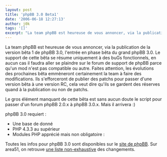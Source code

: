 ```yaml
---
layout: post
title: 'phpBB 3.0 Beta1'
date: '2006-06-18 12:27:13'
author: j0k
tags: '[]'
excerpt: "La team phpBB est heureuse de vous annoncer, via la publication de la version bêta 1 de phpBB 3.0, l'entrée en phase bêta du grand phpBB 3.0.     \nLe support de cette bêta se résume uniquement à des buGs fonctionnels, en aucun cas il faudra aller se plaindre sur le forum de support de phpBB parce qu'un mod n'est pas compatible ou autre.   Faites      …"
---
```


La team phpBB est heureuse de vous annoncer, via la publication de la version bêta 1 de phpBB 3.0, l'entrée en phase bêta du grand phpBB 3.0.
Le support de cette bêta se résume uniquement à des buGs fonctionnels, en aucun cas il faudra aller se plaindre sur le forum de support de phpBB parce qu'un mod n'est pas compatible ou autre.   Faites attention, les évolutions des prochaines bêta emmèneront certainement la team à faire des modifications. Ils s'efforceront de publier des patchs pour passer d'une version bêta à une version RC, cela veut dire qu'ils se gardent des réserves quand à la publication ou non de patchs.

Le gros élément manquant de cette bêta est sans aucun doute le script pour passer d'un forum phpBB 2.0.x à phpBB 3.0.x. Mais il arrivera :)

phpBB 3.0 requiert :
* Une base de donné
* PHP 4.3.3 au supérieur
* Modules PHP apprécié mais non obligatoire :

Toutes les infos pour phpBB 3.0 sont disponibles sur le [site de phpBB](http://www.phpbb.com/development/).   Sur area51, on retrouve [une liste non-exhaustive](http://area51.phpbb.com/docs/features.html) des changements.
